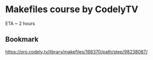 # Makefiles course by CodelyTV

ETA ~ 2 hours

## Bookmark

https://pro.codely.tv/library/makefiles/168370/path/step/98238087/
